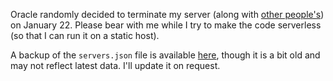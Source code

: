 Oracle randomly decided to terminate my server (along with [other people's](https://www.reddit.com/r/oraclecloud/comments/1i74dc7/anyone_experiencing_issues_with_oracle_cloud/)) on January 22. Please bear with me while I try to make the code serverless (so that I can run it on a static host).

A backup of the `servers.json` file is available [here](./servers.json), though it is a bit old and may not reflect latest data. I'll update it on request.
